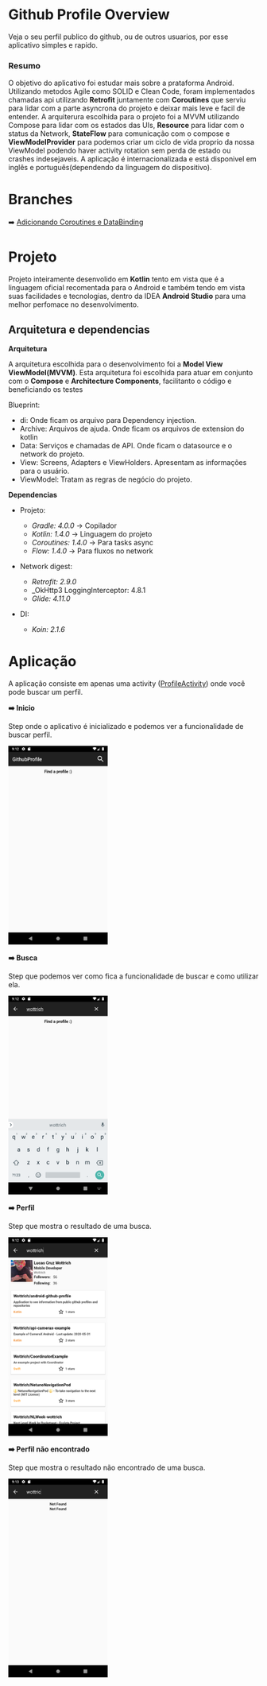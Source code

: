 # Github Profile Overview
Veja o seu perfil publico do github, ou de outros usuarios, por esse aplicativo simples e rapido.

### Resumo
O objetivo do aplicativo foi estudar mais sobre a prataforma Android. Utilizando metodos Agile como SOLID e Clean Code, foram implementados chamadas api utilizando **Retrofit** juntamente com **Coroutines** que serviu para lidar com a parte asyncrona do projeto e deixar mais leve e facil de entender. A arquiterura escolhida para o projeto foi a MVVM utilizando Compose para lidar com os estados das UIs, **Resource** para lidar com o status da Network, **StateFlow** para comunicação com o compose e **ViewModelProvider** para podemos criar um ciclo de vida proprio da nossa ViewModel podendo haver activity rotation sem perda de estado ou crashes indesejaveis. A aplicação é internacionalizada e está disponivel em inglês e português(dependendo da linguagem do dispositivo).

# Branches
➡️ [Adicionando Coroutines e DataBinding](https://github.com/Wottrich/android-github-profile/tree/feature/workshop#adicionando-coroutines-e-databinding)

# Projeto
Projeto inteiramente desenvolido em **Kotlin** tento em vista que é a linguagem oficial recomentada para o Android e também tendo em vista suas facilidades e tecnologias, dentro da IDEA **Android Studio** para uma melhor perfomace no desenvolvimento.

## Arquitetura e dependencias
**Arquitetura**

A arquitetura escolhida para o desenvolvimento foi a **Model View ViewModel(MVVM)**. Esta arquitetura foi escolhida para atuar em conjunto com o **Compose** e **Architecture Components**, facilitanto o código e beneficiando os testes

Blueprint:
- di: Onde ficam os arquivo para Dependency injection. 
- Archive: Arquivos de ajuda. Onde ficam os arquivos de extension do kotlin
- Data: Serviços e chamadas de API. Onde ficam o datasource e o network do projeto.
- View: Screens, Adapters e ViewHolders. Apresentam as informações para o usuário.
- ViewModel: Tratam as regras de negócio do projeto.

**Dependencias**
- Projeto:
  - _Gradle: 4.0.0_ -> Copilador
  - _Kotlin: 1.4.0_ -> Linguagem do projeto
  - _Coroutines: 1.4.0_ -> Para tasks async
  - _Flow: 1.4.0_ -> Para fluxos no network
  
- Network digest:
  - _Retrofit: 2.9.0_
  - _OkHttp3 LoggingInterceptor: 4.8.1
  - _Glide: 4.11.0_

- DI:
  - _Koin: 2.1.6_

# Aplicação
A aplicação consiste em apenas uma activity ([ProfileActivity](https://github.com/Wottrich/android-github-profile/blob/master/app/src/main/java/wottrich/github/io/githubprofile/view/ProfileActivity.kt)) onde você pode buscar um perfil.

**➡️ Inicio**

Step onde o aplicativo é inicializado e podemos ver a funcionalidade de buscar perfil.

<img src="https://github.com/Wottrich/android-github-profile/blob/master/information/initial_screen.png" alt="" data-canonical-src="https://github.com/Wottrich/android-github-profile/blob/master/information/initial_screen.png" height="400" />

**➡️ Busca**

Step que podemos ver como fica a funcionalidade de buscar e como utilizar ela.

<img src="https://github.com/Wottrich/android-github-profile/blob/master/information/search_before_result.png" alt="" data-canonical-src="https://github.com/Wottrich/android-github-profile/blob/master/information/search_before_result.png" height="400" />

**➡️ Perfil**

Step que mostra o resultado de uma busca.

<img src="https://github.com/Wottrich/android-github-profile/blob/master/information/search_after_result.png" alt="" data-canonical-src="https://github.com/Wottrich/android-github-profile/blob/master/information/search_after_result.png" height="400" />

**➡️ Perfil não encontrado**

Step que mostra o resultado não encontrado de uma busca.

<img src="https://github.com/Wottrich/android-github-profile/blob/master/information/profile_not_found.png" alt="" data-canonical-src="https://github.com/Wottrich/android-github-profile/blob/master/information/profile_not_found.png" height="400" />
